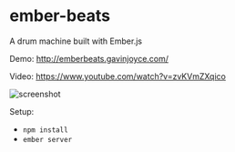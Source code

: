 ember-beats
============

A drum machine built with Ember.js

Demo: http://emberbeats.gavinjoyce.com/

Video: https://www.youtube.com/watch?v=zvKVmZXqico

![screenshot](https://f.cloud.github.com/assets/2526/986155/c084c8b4-08d2-11e3-933e-45a5a5e3cab1.png)

Setup:

 - ```npm install```
 - ```ember server```
